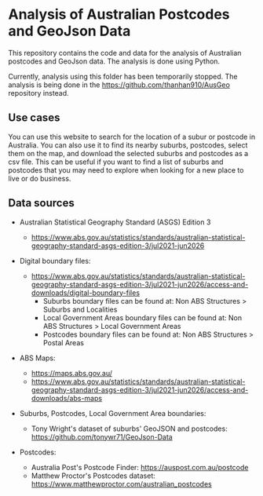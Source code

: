 # Analysis of Australian Postcodes and GeoJson Data

This repository contains the code and data for the analysis of Australian postcodes and GeoJson data. The analysis is done using Python.

Currently, analysis using this folder has been temporarily stopped. The analysis is being done in the https://github.com/thanhan910/AusGeo repository instead.

## Use cases

You can use this website to search for the location of a subur or postcode in Australia. You can also use it to find its nearby suburbs, postcodes, select them on the map, and download the selected suburbs and postcodes as a csv file. This can be useful if you want to find a list of suburbs and postcodes that you may need to explore when looking for a new place to live or do business.

## Data sources

- Australian Statistical Geography Standard (ASGS) Edition 3
    - https://www.abs.gov.au/statistics/standards/australian-statistical-geography-standard-asgs-edition-3/jul2021-jun2026

- Digital boundary files:
    - https://www.abs.gov.au/statistics/standards/australian-statistical-geography-standard-asgs-edition-3/jul2021-jun2026/access-and-downloads/digital-boundary-files
        - Suburbs boundary files can be found at: Non ABS Structures > Suburbs and Localities
        - Local Government Areas boundary files can be found at: Non ABS Structures > Local Government Areas
        - Postcodes boundary files can be found at: Non ABS Structures > Postal Areas

- ABS Maps:
    - https://maps.abs.gov.au/
    - https://www.abs.gov.au/statistics/standards/australian-statistical-geography-standard-asgs-edition-3/jul2021-jun2026/access-and-downloads/abs-maps

- Suburbs, Postcodes, Local Government Area boundaries:
    - Tony Wright's dataset of suburbs' GeoJSON and postcodes: https://github.com/tonywr71/GeoJson-Data

- Postcodes: 
    - Australia Post's Postcode Finder: https://auspost.com.au/postcode
    - Matthew Proctor's Postcodes dataset: https://www.matthewproctor.com/australian_postcodes